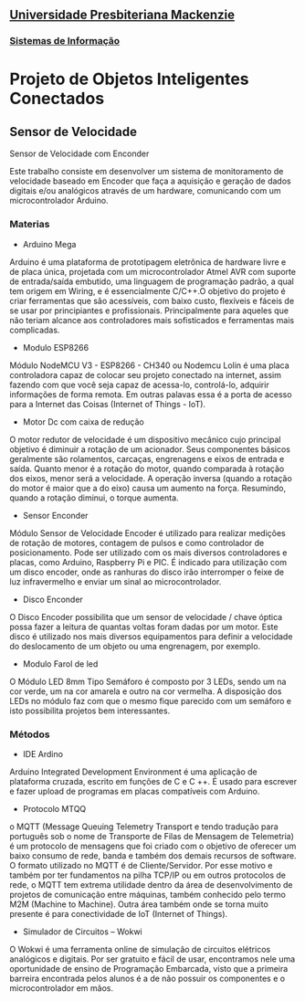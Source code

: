 <h2><a href= "https://www.mackenzie.br">Universidade Presbiteriana Mackenzie</a></h2>
<h3><a href= "https://www.mackenzie.br/graduacao/sao-paulo-higienopolis/sistemas-de-informacao">Sistemas de Informação</a></h3>

# Projeto de Objetos Inteligentes Conectados
## Sensor de Velocidade

Sensor de Velocidade com Enconder

Este trabalho consiste em desenvolver um sistema de monitoramento de velocidade baseado em Encoder que faça a aquisição e geração de dados digitais e/ou analógicos através de um hardware, comunicando com um microcontrolador Arduino.

### Materias

-	Arduino Mega

Arduino é uma plataforma de prototipagem eletrônica de hardware livre e de placa única, projetada com um microcontrolador Atmel AVR com suporte de entrada/saída embutido, uma linguagem de programação padrão, a qual tem origem em Wiring, e é essencialmente C/C++.O objetivo do projeto é criar ferramentas que são acessíveis, com baixo custo, flexíveis e fáceis de se usar por principiantes e profissionais. Principalmente para aqueles que não teriam alcance aos controladores mais sofisticados e ferramentas mais complicadas. 

-	Modulo ESP8266

Módulo NodeMCU V3 - ESP8266 - CH340 ou Nodemcu Lolin é uma placa controladora capaz de colocar seu projeto conectado na internet, assim fazendo com que você seja capaz de acessa-lo, controlá-lo, adquirir informações de forma remota. Em outras palavas essa é a porta de acesso para a Internet das Coisas (Internet of Things - IoT).

-	Motor Dc com caixa de redução

O motor redutor de velocidade é um dispositivo mecânico cujo principal objetivo é diminuir a rotação de um acionador. Seus componentes básicos geralmente são rolamentos, carcaças, engrenagens e eixos de entrada e saída.
Quanto menor é a rotação do motor, quando comparada à rotação dos eixos, menor será a velocidade. A operação inversa (quando a rotação do motor é maior que a do eixo) causa um aumento na força. Resumindo, quando a rotação diminui, o torque aumenta.

-	Sensor Enconder

Módulo Sensor de Velocidade Encoder é utilizado para realizar medições de rotação de motores, contagem de pulsos e como controlador de posicionamento. Pode ser utilizado com os mais diversos controladores e placas, como Arduino, Raspberry Pi e PIC. É indicado para utilização com um disco encoder, onde as ranhuras do disco irão interromper o feixe de luz infravermelho e enviar um sinal ao microcontrolador.

- Disco Enconder

O Disco Encoder possibilita que um sensor de velocidade / chave óptica possa fazer a leitura de quantas voltas foram dadas por um motor. Este disco é utilizado nos mais diversos equipamentos para definir a velocidade do deslocamento de um objeto ou uma engrenagem, por exemplo.

-	Modulo Farol de led

O Módulo LED 8mm Tipo Semáforo é composto por 3 LEDs, sendo um na cor verde, um na cor amarela e outro na cor vermelha. A disposição dos LEDs no módulo faz com que o mesmo fique parecido com um semáforo e isto possibilita projetos bem interessantes.


###	Métodos

-	IDE Ardino

Arduino Integrated Development Environment é uma aplicação de plataforma cruzada, escrito em funções de C e C ++. É usado para escrever e fazer upload de programas em placas compatíveis com Arduino.

-	Protocolo MTQQ

o MQTT (Message Queuing Telemetry Transport e tendo tradução para português sob o nome de Transporte de Filas de Mensagem de Telemetria) é um protocolo de mensagens que foi criado com o objetivo de oferecer um baixo consumo de rede, banda e também dos demais recursos de software. O formato utilizado no MQTT é de Cliente/Servidor.
Por esse motivo e também por ter fundamentos na pilha TCP/IP ou em outros protocolos de rede, o MQTT tem extrema utilidade dentro da área de desenvolvimento de projetos de comunicação entre máquinas, também conhecido pelo termo M2M (Machine to Machine). Outra área também onde se torna muito presente é para conectividade de IoT (Internet of Things).

-	Simulador de Circuitos – Wokwi

O Wokwi é uma ferramenta online de simulação de circuitos elétricos analógicos e digitais. Por ser gratuito e fácil de usar, encontramos nele uma oportunidade de ensino de Programação Embarcada, visto que a primeira barreira encontrada pelos alunos é a de não possuir os componentes e o microcontrolador em mãos.




